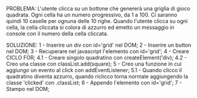 PROBLEMA: 
L'utente clicca su un bottone che genererà una griglia di gioco quadrata.
Ogni cella ha un numero progressivo, da 1 a 100. Ci saranno quindi 10 caselle per ognuna delle 10 righe. Quando l'utente clicca su ogni cella, la cella cliccata si colora di azzurro ed emetto un messaggio in console con il numero della cella cliccata.

SOLUZIONE: 
1 - Inserire un div con id='grid' nel DOM;
2 - Inserire un button nel DOM;
3 - Recuperare nel javascript l'elemento con id='grid';
4 - Creare CICLO FOR;
    4.1 - Creare singolo quadratino con createElement('div);
    4.2 - Creo una classe con classList.add(square);
5 - Creo una funzione in cui aggiungo un evento al click con addEventListener;
    5.1 - Quando clicco il quadratino diventa azzurro, quando riclicco torna normale aggiungendo la classe 'clicked' con .classList;
6 - Appendo l'elemento con id='grid';
7 - Stampo nel DOM;
